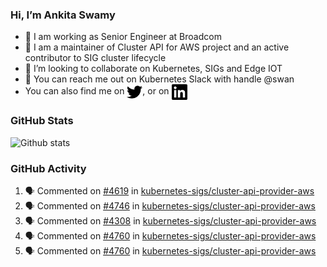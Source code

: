 ### Hi, I’m Ankita Swamy

- 💼 I am working as Senior Engineer at Broadcom
- 👀 I am a maintainer of Cluster API for AWS project and an active contributor to SIG cluster lifecycle
- 💞️ I’m looking to collaborate on Kubernetes, SIGs and Edge IOT
- 💬 You can reach me out on Kubernetes Slack with handle @swan
- You can also find me on <a href="https://twitter.com/SwamyAnkita" target="blank"><img align="center" src="https://raw.githubusercontent.com/Ankitasw/Ankitasw/master/svg/twitter.svg" alt="Ankitasw" height="25" width="25" color="#1DA1f2" /></a>, or on <a href="https://www.linkedin.com/in/Ankitaswamy/" target="blank"><img align="center" src="https://raw.githubusercontent.com/Ankitasw/Ankitasw/master/svg/linkedin.svg" alt="Ankitasw" height="25" width="25" /></a>

### GitHub Stats
![Github stats](https://github-readme-stats.vercel.app/api?username=Ankitasw&count_private=true&show_icons=true&theme=tokyonight)

### GitHub Activity 
<!--START_SECTION:activity-->
1. 🗣 Commented on [#4619](https://github.com/kubernetes-sigs/cluster-api-provider-aws/pull/4619#issuecomment-1919286126) in [kubernetes-sigs/cluster-api-provider-aws](https://github.com/kubernetes-sigs/cluster-api-provider-aws)
2. 🗣 Commented on [#4746](https://github.com/kubernetes-sigs/cluster-api-provider-aws/pull/4746#issuecomment-1918834856) in [kubernetes-sigs/cluster-api-provider-aws](https://github.com/kubernetes-sigs/cluster-api-provider-aws)
3. 🗣 Commented on [#4308](https://github.com/kubernetes-sigs/cluster-api-provider-aws/pull/4308#issuecomment-1918833835) in [kubernetes-sigs/cluster-api-provider-aws](https://github.com/kubernetes-sigs/cluster-api-provider-aws)
4. 🗣 Commented on [#4760](https://github.com/kubernetes-sigs/cluster-api-provider-aws/pull/4760#issuecomment-1918822024) in [kubernetes-sigs/cluster-api-provider-aws](https://github.com/kubernetes-sigs/cluster-api-provider-aws)
5. 🗣 Commented on [#4760](https://github.com/kubernetes-sigs/cluster-api-provider-aws/pull/4760#issuecomment-1918821172) in [kubernetes-sigs/cluster-api-provider-aws](https://github.com/kubernetes-sigs/cluster-api-provider-aws)
<!--END_SECTION:activity-->
